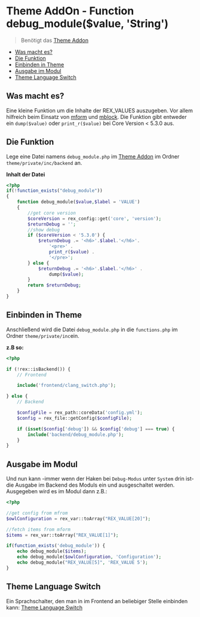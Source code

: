 # Theme AddOn - Function debug_module($value, 'String')

> Benötigt das [Theme Addon](https://github.com/FriendsOfREDAXO/theme)

- [Was macht es?](#was-macht-es)
- [Die Funktion](#die-funktion)
- [Einbinden in Theme](#einbinden-in-theme)
- [Ausgabe im Modul](#ausgabe-im-modul)
- [Theme Language Switch](#theme-language-switch)

<a name="was-macht-es"></a>
## Was macht es?

Eine kleine Funktion um die Inhalte der REX_VALUES auszugeben. Vor allem hilfreich beim Einsatz von [mform](https://github.com/FriendsOfREDAXO/mform) und [mblock](https://github.com/FriendsOfREDAXO/mblock). Die Funktion gibt entweder ein `dump($value)` oder `print_r($value)` bei Core Version < 5.3.0 aus.

<a name="die-funktion"></a>
## Die Funktion

Lege eine Datei namens `debug_module.php` im [Theme Addon](https://github.com/FriendsOfREDAXO/theme) im Ordner `theme/private/inc/backend` an.

**Inhalt der Datei**

```php
<?php
if(!function_exists("debug_module"))
{
    function debug_module($value,$label = 'VALUE')
    {
        //get core version
        $coreVersion = rex_config::get('core', 'version');
        $returnDebug = '';
        //show debug
        if ($coreVersion < '5.3.0') {
            $returnDebug .= '<h6>'.$label.'</h6>'.
                '<pre>' .
                print_r($value) .
                '</pre>';
        } else {
            $returnDebug .= '<h6>'.$label.'</h6>' .
                dump($value);
        }
        return $returnDebug;
    }
}
```

<a name="einbinden-in-theme"></a>
## Einbinden in Theme

Anschließend wird die Datei `debug_module.php` in die `functions.php` im Ordner `theme/private/inc`ein.

**z.B so:**

```php
<?php

if (!rex::isBackend()) {
    // Frontend

    include('frontend/clang_switch.php');

} else {
    // Backend

    $configFile = rex_path::coreData('config.yml');
    $config = rex_file::getConfig($configFile);

    if (isset($config['debug']) && $config['debug'] === true) {
        include('backend/debug_module.php');
    }
}
```

<a name="ausgabe-im-modul"></a>
## Ausgabe im Modul

Und nun kann -immer wenn der Haken bei `Debug-Modus` unter `System` drin ist- die Ausgabe im Backend des Moduls ein und ausgeschaltet werden. Ausgegeben wird es im Modul dann z.B.:

```php
<?php

//get config from mfrom
$owlConfiguration = rex_var::toArray("REX_VALUE[20]");

//fetch items from mform
$items = rex_var::toArray("REX_VALUE[1]");

if(function_exists('debug_module')) {
    echo debug_module($items);
    echo debug_module($owlConfiguration, 'Configuration');
    echo debug_module("REX_VALUE[5]", 'REX_VALUE 5');
}
```

<a name="theme-language-switch"></a>
## Theme Language Switch

Ein Sprachschalter, den man in im Frontend an beliebiger Stelle einbinden kann: [Theme Language Switch](https://github.com/FriendsOfREDAXO/tricks/blob/master/theme_language_switch.md)
